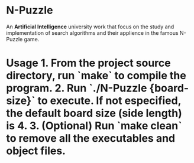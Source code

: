 # N-Puzzle
An **Artificial Intelligence** university work that focus on the study and implementation of search algorithms and their applience in the famous N-Puzzle game.


<h1> Usage
1. From the project source directory, run `make` to compile the program.
2. Run `./N-Puzzle {board-size}` to execute. If not especified, the default board size (side length) is 4.
3. (Optional) Run `make clean` to remove all the executables and object files.
